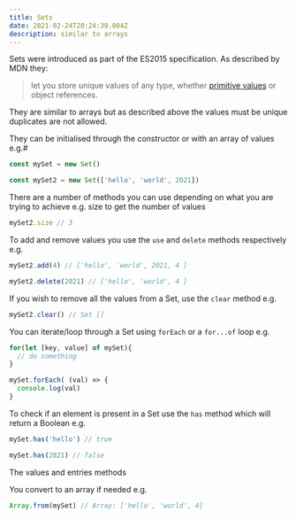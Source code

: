 ```yaml
---
title: Sets
date: 2021-02-24T20:24:39.004Z
description: similar to arrays
---
```

Sets were introduced as part of the ES2015 specification. As described by MDN they:


> let you store unique values of any type, whether [primitive values](https://developer.mozilla.org/en-US/docs/Glossary/Primitive) or object references.

They are similar to arrays but as described above the values must be unique duplicates are not allowed.

They can be initialised through the constructor or with an array of values e.g.#

```javascript
const mySet = new Set()

const mySet2 = new Set(['hello', 'world', 2021])
```

There are a number of methods you can use depending on what you are trying to achieve e.g. size to get the number of values

```javascript
mySet2.size // 3
```

To add and remove values you use the `use` and `delete` methods respectively e.g.

```javascript
mySet2.add(4) // ['hello', 'world', 2021, 4 ]

mySet2.delete(2021) // ['hello', 'world', 4 ]
```

If you wish to remove all the values from a Set, use the `clear` method e.g.

```javascript
mySet2.clear() // Set []
```

You can iterate/loop through a Set using `forEach` or a `for...of` loop e.g.

```javascript
for(let [key, value] of mySet){
  // do something
}

mySet.forEach( (val) => {
  console.log(val)
}
```

To check if an element is present in a Set use the `has` method which will return a Boolean e.g.

```javascript
mySet.has('hello') // true

mySet.has(2021) // false
```

The values and entries methods


You convert to an array if needed e.g. 

```javascript
Array.from(mySet) // Array: ['hello', 'world', 4]
```